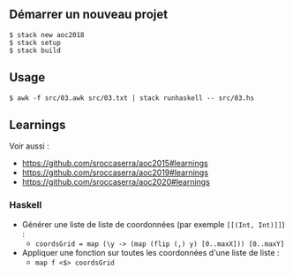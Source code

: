 ## Démarrer un nouveau projet

```
$ stack new aoc2018
$ stack setup
$ stack build
```

## Usage

```
$ awk -f src/03.awk src/03.txt | stack runhaskell -- src/03.hs
```

## Learnings

Voir aussi :
- <https://github.com/sroccaserra/aoc2015#learnings>
- <https://github.com/sroccaserra/aoc2019#learnings>
- <https://github.com/sroccaserra/aoc2020#learnings>

### Haskell

- Générer une liste de liste de coordonnées (par exemple `[[(Int, Int)]]`) :
    - `coordsGrid = map (\y -> (map (flip (,) y) [0..maxX])) [0..maxY]`
- Appliquer une fonction sur toutes les coordonnées d'une liste de liste :
    - `map f <$> coordsGrid`
